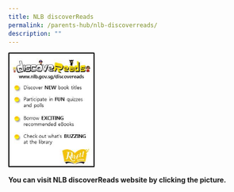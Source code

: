 ```yaml
---
title: NLB discoverReads
permalink: /parents-hub/nlb-discoverreads/
description: ""
---
```

<html>
<body>
<p><a href="https://childrenandteens.nlb.gov.sg/">
<img src="/images/Primary_%20discoveReads%20banner.jpg"  style="width:35%">
</a></p>
</body>
</html>

**You can visit NLB discoverReads website by clicking the picture.**